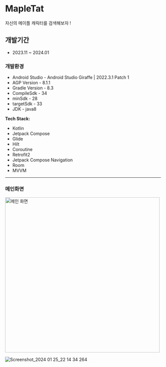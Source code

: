 # MapleTat 
자신의 메이플 캐릭터를 검색해보자 !


## 개발기간
* 2023.11 ~ 2024.01


### 개발환경
- Android Studio - Android Studio Giraffe | 2022.3.1 Patch 1
- AGP Version - 8.1.1
- Gradle Version - 8.3
- CompileSdk - 34
- minSdk - 28
- targetSdk - 33
- JDK - java8

**Tech Stack:**

- Kotlin
- Jetpack Compose
- Glide
- Hilt
- Coroutine 
- Retrofit2
- Jetpack Compose Navigation
- Room
- MVVM

---

### 메인화면


<img src="https://github.com/Jeong-Byeong-hun/MaSearch/assets/46989392/14dddb3d-0fba-4680-8a55-c098827c07a3" alt="메인 화면" width="500">


![Screenshot_2024 01 25_22 14 34 264](https://github.com/Jeong-Byeong-hun/MaSearch/assets/46989392/7d7abfc3-abd7-4f3a-a18d-c29105b5c4cb)

